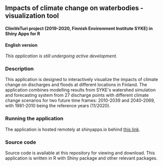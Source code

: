 ## Impacts of climate change on waterbodies  -visualization tool
#### ClimVeTuri project (2019-2020, Finnish Environment Institute SYKE) in Shiny Apps for R
#### English version
*This application is still undergoing active development.*
 

### Description
This application is designed to interactively visualize the impacts of climate change on discharges and floods at different locations in Finland. 
The application combines modelling results from SYKE's watershed simulation and forecasting system from 27 discharge points with different climate change scenarios for two future time frames: 2010-2039 and 2040-2069, with 1981-2010 being the reference years (11/2020).  



### Running the application  
The application is hosted remotely at shinyapps.io behind <a href="https://vesi.shinyapps.io/climatechange/" target="_blank">this link</a>.  


### Source code  
Source code is available at this repository for viewing and download. This application is written in R with Shiny package and other relevant packages. 




